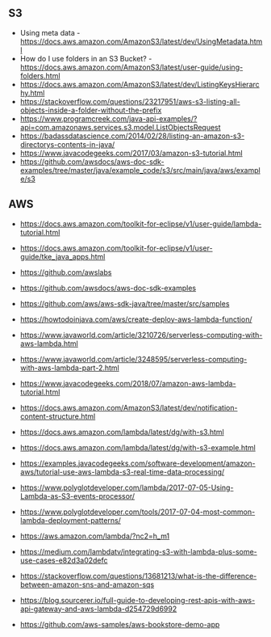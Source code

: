 S3 
----
* Using meta data - https://docs.aws.amazon.com/AmazonS3/latest/dev/UsingMetadata.html
* How do I use folders in an S3 Bucket? - https://docs.aws.amazon.com/AmazonS3/latest/user-guide/using-folders.html
* https://docs.aws.amazon.com/AmazonS3/latest/dev/ListingKeysHierarchy.html
* https://stackoverflow.com/questions/23217951/aws-s3-listing-all-objects-inside-a-folder-without-the-prefix
* https://www.programcreek.com/java-api-examples/?api=com.amazonaws.services.s3.model.ListObjectsRequest
* https://badassdatascience.com/2014/02/28/listing-an-amazon-s3-directorys-contents-in-java/
* https://www.javacodegeeks.com/2017/03/amazon-s3-tutorial.html
* https://github.com/awsdocs/aws-doc-sdk-examples/tree/master/java/example_code/s3/src/main/java/aws/example/s3


AWS
----
* https://docs.aws.amazon.com/toolkit-for-eclipse/v1/user-guide/lambda-tutorial.html
* https://docs.aws.amazon.com/toolkit-for-eclipse/v1/user-guide/tke_java_apps.html
* https://github.com/awslabs
* https://github.com/awsdocs/aws-doc-sdk-examples
* https://github.com/aws/aws-sdk-java/tree/master/src/samples
* https://howtodoinjava.com/aws/create-deploy-aws-lambda-function/
* https://www.javaworld.com/article/3210726/serverless-computing-with-aws-lambda.html
* https://www.javaworld.com/article/3248595/serverless-computing-with-aws-lambda-part-2.html

* https://www.javacodegeeks.com/2018/07/amazon-aws-lambda-tutorial.html
* https://docs.aws.amazon.com/AmazonS3/latest/dev/notification-content-structure.html

* https://docs.aws.amazon.com/lambda/latest/dg/with-s3.html
* https://docs.aws.amazon.com/lambda/latest/dg/with-s3-example.html

* https://examples.javacodegeeks.com/software-development/amazon-aws/tutorial-use-aws-lambda-s3-real-time-data-processing/

* https://www.polyglotdeveloper.com/lambda/2017-07-05-Using-Lambda-as-S3-events-processor/
* https://www.polyglotdeveloper.com/tools/2017-07-04-most-common-lambda-deployment-patterns/
* https://aws.amazon.com/lambda/?nc2=h_m1

* https://medium.com/lambdatv/integrating-s3-with-lambda-plus-some-use-cases-e82d3a02defc


* https://stackoverflow.com/questions/13681213/what-is-the-difference-between-amazon-sns-and-amazon-sqs

* https://blog.sourcerer.io/full-guide-to-developing-rest-apis-with-aws-api-gateway-and-aws-lambda-d254729d6992

* https://github.com/aws-samples/aws-bookstore-demo-app
